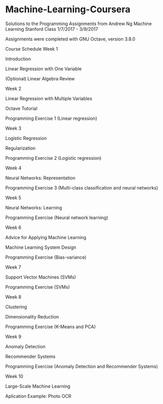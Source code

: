 # Machine-Learning-Coursera
Solutions to the Programming Assignments from Andrew Ng Machine Learning Stanford Class 1/7/2017 - 3/9/2017


Assignments were completed with GNU Octave, version 3.8.0

Course Schedule
Week 1

Introduction

Linear Regression with One Variable

(Optional) Linear Algebra Review

Week 2

Linear Regression with Multiple Variables

Octave Tutorial

Programming Exercise 1 (Linear regression)

Week 3 

Logistic Regression

Regularization

Programming Exercise 2 (Logistic regression)

Week 4 

Neural Networks: Representation

Programming Exercise 3 (Multi-class classification and neural networks)

Week 5

Neural Networks: Learning

Programming Exercise (Neural network learning)

Week 6

Advice for Applying Machine Learning

Machine Learning System Design

Programming Exercise (Bias-variance)

Week 7

Support Vector Machines (SVMs)

Programming Exercise (SVMs)

Week 8

Clustering

Dimensionality Reduction

Programming Exercise (K-Means and PCA)

Week 9

Anomaly Detection

Recommender Systems

Programming Exercise (Anomaly Detection and Recommender Systems)

Week 10

Large-Scale Machine Learning

Aplication Example: Photo OCR
